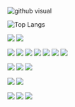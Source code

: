 <!--
**raoits/raoits** is a ✨ _special_ ✨ repository because its `README.md` (this file) appears on your GitHub profile.

Here are some ideas to get you started:

- 🔭 I’m currently working on ...
- 🌱 I’m currently learning ...
- 👯 I’m looking to collaborate on ...
- 🤔 I’m looking for help with ...
- 💬 Ask me about ...
- 📫 How to reach me: ...
- 😄 Pronouns: ...
- ⚡ Fun fact: ...
-->

![github visual](https://github-readme-stats.vercel.app/api?username=raoits&count_private=true&show_icons=true&theme=onedark)

![Top Langs](https://github-readme-stats.vercel.app/api/top-langs/?username=raoits&layout=compact&show_icons=true&theme=onedark)

![](https://img.shields.io/badge/OS-Windows-informational?style=for-the-badge&labelColor=000000&logo=Windows&logoColor=white)
![](https://img.shields.io/badge/OS-Linux-informational?style=for-the-badge&labelColor=000000&logo=Linux&logoColor=white)

![](https://img.shields.io/badge/IDE-VSCodium-informational?style=for-the-badge&labelColor=000000&logo=Visual-Studio-Code&logoColor=white)
![](https://img.shields.io/badge/Version_manager-Git-informational?style=for-the-badge&labelColor=000000&logo=Git&logoColor=white)
![](https://img.shields.io/badge/Database-MongoDB-informational?style=for-the-badge&labelColor=000000&logo=MongoDB&logoColor=white)
![](https://img.shields.io/badge/Web_Server-caddy-informational?style=for-the-badge&labelColor=000000&logo=nginx&logoColor=white)
![](https://img.shields.io/badge/Web_Browser-Firefox-informational?style=for-the-badge&labelColor=000000&logo=Firefox-Browser&logoColor=white)
![](https://img.shields.io/badge/Command_Line-bash-informational?style=for-the-badge&labelColor=000000&logo=PowerShell&logoColor=white)
![](https://img.shields.io/badge/Command_Line-PowerShell-informational?style=for-the-badge&labelColor=000000&logo=PowerShell&logoColor=white)

![](https://img.shields.io/badge/Vector_editor-Affinity_Designer-informational?style=for-the-badge&labelColor=000000&logo=Affinity-Designer&logoColor=white)
![](https://img.shields.io/badge/Photo_editor-Affinity_Photo-informational?style=for-the-badge&labelColor=000000&logo=Affinity-Photo&logoColor=white)
![](https://img.shields.io/badge/publishing_software-Affinity_Publisher-informational?style=for-the-badge&labelColor=000000&logo=Affinity-Publisher&logoColor=white)

![](https://img.shields.io/badge/Language-c%23-informational?style=for-the-badge&labelColor=000000&logo=c-sharp&logoColor=white)
![](https://img.shields.io/badge/Language-PHP-informational?style=for-the-badge&labelColor=000000&logo=php&logoColor=white)

![](https://img.shields.io/badge/Language-Html-informational?style=for-the-badge&labelColor=000000&logo=HTML5&logoColor=white)
![](https://img.shields.io/badge/Language-Css-informational?style=for-the-badge&labelColor=000000&logo=CSS3&logoColor=white)
![](https://img.shields.io/badge/Language-JavaScript-informational?style=for-the-badge&labelColor=000000&logo=JavaScript&logoColor=white)

<!--
# libraries i like
![](https://img.shields.io/badge/Bundler-Rollup-informational?style=for-the-badge&labelColor=000000&logo=Rollup.js&logoColor=white)
![](https://img.shields.io/badge/Javascript_Framework-Svelte-informational?style=for-the-badge&labelColor=000000&logo=Svelte&logoColor=white)
-->
